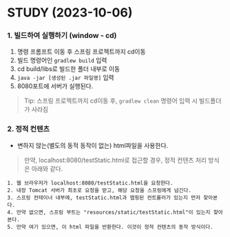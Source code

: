 # STUDY (2023-10-06)

### 1. 빌드하여 실행하기 (window - cd)

1. 명령 프롬프트 이동 후 스프링 프로젝트까지 cd이동
2. 빌드 명령어인 `gradlew build` 입력
3. cd build/libs로 빌드한 폴더 내부로 이동
4. `java -jar [생성된 .jar 파일명]` 입력
5. 8080포트에 서버가 실행된다.

> Tip: 스프링 프로젝트까지 cd이동 후, `gradlew clean` 명령어 입력 시 빌드폴더가 사라짐

### 2. 정적 컨텐츠
- 변하지 않는(별도의 동적 동작이 없는) html파일을 사용한다.

> 만약, localhost:8080/testStatic.html로 접근할 경우, 정적 컨텐츠 처리 방식은 아래와 같다.
```
1. 웹 브라우저가 localhost:8080/testStatic.html을 요청한다.
2. 내장 Tomcat 서버가 최초로 요청을 받고, 해당 요청을 스프링에게 넘긴다.
3. 스프링 컨테이너 내부에, testStatic.html과 맵핑된 컨트롤러가 있는지 먼저 찾아본다.
4. 만약 없으면, 스프링 부트는 "resources/static/testStatic.html"이 있는지 찾아본다. 
5. 만약 여기 있으면, 이 html 파일을 반환한다. 이것이 정적 컨텐츠의 동작 방식이다.
